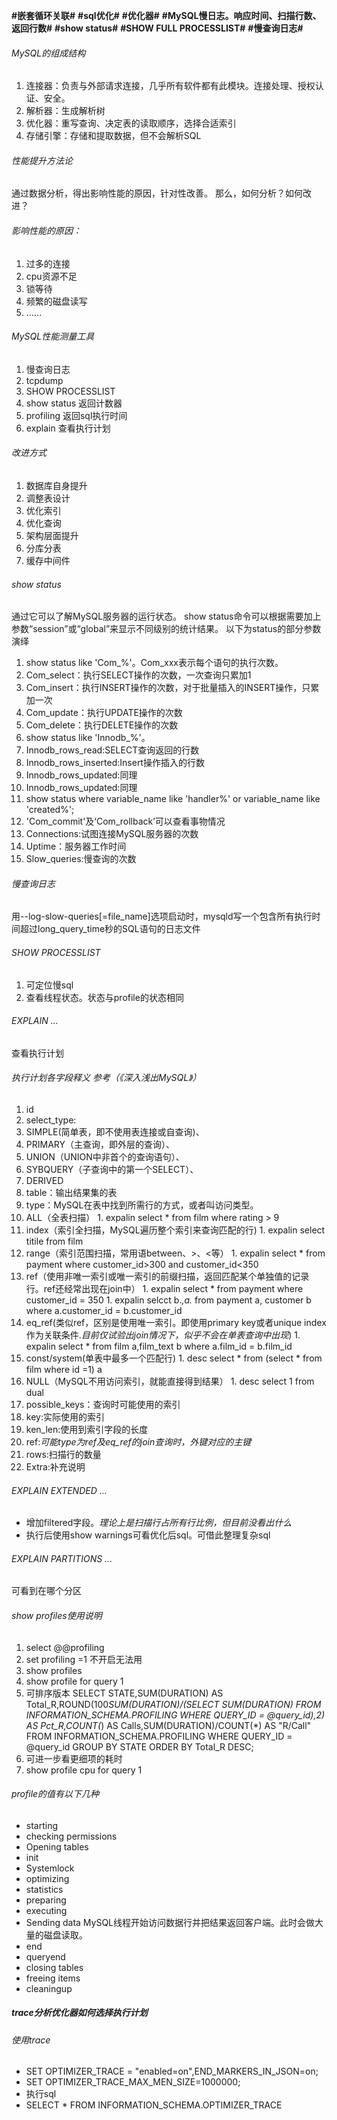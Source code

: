 **\#嵌套循环关联\#**
**\#sql优化\#**
**\#优化器\#**
**\#MySQL慢日志。响应时间、扫描行数、返回行数\#**
**\#show status\#**
**\#SHOW FULL PROCESSLIST\#**
**\#慢查询日志\#**

###### MySQL的组成结构
1. 连接器：负责与外部请求连接，几乎所有软件都有此模块。连接处理、授权认证、安全。
1. 解析器：生成解析树
1. 优化器：重写查询、决定表的读取顺序，选择合适索引
1. 存储引擎：存储和提取数据，但不会解析SQL

###### 性能提升方法论
通过数据分析，得出影响性能的原因，针对性改善。
那么，如何分析？如何改进？

###### 影响性能的原因：
1. 过多的连接
1. cpu资源不足
1. 锁等待
1. 频繁的磁盘读写
1. ……

###### MySQL性能测量工具
1. 慢查询日志
1. tcpdump
1. SHOW PROCESSLIST
1. show status 返回计数器
1. profiling 返回sql执行时间
1. explain 查看执行计划

###### 改进方式
1. 数据库自身提升
  1. 调整表设计
  1. 优化索引
  1. 优化查询
1. 架构层面提升
  1. 分库分表
  1. 缓存中间件

###### show status
通过它可以了解MySQL服务器的运行状态。
show status命令可以根据需要加上参数“session”或“global”来显示不同级别的统计结果。
以下为status的部分参数演绎
1. show status like 'Com_%'。Com_xxx表示每个语句的执行次数。
  1. Com_select：执行SELECT操作的次数，一次查询只累加1
  1. Com_insert：执行INSERT操作的次数，对于批量插入的INSERT操作，只累加一次
  1. Com_update：执行UPDATE操作的次数
  1. Com_delete：执行DELETE操作的次数
1. show status like 'Innodb_%'。
  1. Innodb_rows_read:SELECT查询返回的行数
  1. Innodb_rows_inserted:Insert操作插入的行数
  1. Innodb_rows_updated:同理
  1. Innodb_rows_updated:同理
1. show status where variable_name like 'handler%' or variable_name like 'created%';
1. 'Com_commit'及‘Com_rollback’可以查看事物情况
1. Connections:试图连接MySQL服务器的次数
1. Uptime：服务器工作时间
1. Slow_queries:慢查询的次数

###### 慢查询日志
用--log-slow-queries[=file_name]选项启动时，mysqld写一个包含所有执行时间超过long_query_time秒的SQL语句的日志文件

###### SHOW PROCESSLIST
1. 可定位慢sql
1. 查看线程状态。状态与profile的状态相同

###### EXPLAIN ...
查看执行计划

###### 执行计划各字段释义 参考（《深入浅出MySQL》）
1. id
1. select_type:
  1. SIMPLE(简单表，即不使用表连接或自查询)、
  1. PRIMARY（主查询，即外层的查询）、
  1. UNION（UNION中非首个的查询语句）、
  1. SYBQUERY（子查询中的第一个SELECT）、
  1. DERIVED
1. table：输出结果集的表
1. type：MySQL在表中找到所需行的方式，或者叫访问类型。
  1. ALL（全表扫描）
    1. expalin select * from film where rating > 9
  1. index（索引全扫描，MySQL遍历整个索引来查询匹配的行)
    1. expalin select titile from film
  1. range（索引范围扫描，常用语between、>、<等）
    1. expalin select * from payment where customer_id>300 and customer_id<350
  1. ref（使用非唯一索引或唯一索引的前缀扫描，返回匹配某个单独值的记录行。ref还经常出现在join中）
    1. expalin select * from payment where customer_id = 350
    1. expalin selcct b.*,a.* from payment a, customer b where a.customer_id = b.customer_id
  1. eq_ref(类似ref，区别是使用唯一索引。即使用primary key或者unique index作为关联条件.*目前仅试验出join情况下，似乎不会在单表查询中出现*)
    1. expalin select * from film a,film_text b where a.film_id = b.film_id
  1. const/system(单表中最多一个匹配行)
    1. desc select * from (select * from film where id =1) a
  1. NULL（MySQL不用访问索引，就能直接得到结果）
    1. desc select 1 from dual
1. possible_keys：查询时可能使用的索引
1. key:实际使用的索引
1. ken_len:使用到索引字段的长度
1. ref:*可能type为ref及eq_ref的join查询时，外键对应的主键*
1. rows:扫描行的数量
1. Extra:补充说明

###### EXPLAIN EXTENDED ...
- 增加filtered字段。*理论上是扫描行占所有行比例，但目前没看出什么*
- 执行后使用show warnings可看优化后sql。可借此整理复杂sql

###### EXPLAIN PARTITIONS ...
可看到在哪个分区

###### show profiles使用说明
1. select @@profiling
1. set profiling =1  不开启无法用
1. show profiles
1. show profile for query 1
1. 可排序版本 SELECT STATE,SUM(DURATION) AS Total_R,ROUND(100*SUM(DURATION)/(SELECT SUM(DURATION) FROM INFORMATION_SCHEMA.PROFILING WHERE QUERY_ID = @query_id),2) AS Pct_R,COUNT(*) AS Calls,SUM(DURATION)/COUNT(*) AS "R/Call" FROM INFORMATION_SCHEMA.PROFILING WHERE QUERY_ID = @query_id GROUP BY STATE ORDER BY Total_R DESC;
1. 可进一步看更细项的耗时
  1. show profile cpu for query 1

###### profile的值有以下几种
- starting
- checking permissions
- Opening tables
- init
- Systemlock
- optimizing
- statistics
- preparing
- executing
- Sending data MySQL线程开始访问数据行并把结果返回客户端。此时会做大量的磁盘读取。
- end
- queryend
- closing tables
- freeing items
- cleaningup

##### trace分析优化器如何选择执行计划
###### 使用trace
- SET OPTIMIZER_TRACE = "enabled=on",END_MARKERS_IN_JSON=on;
- SET OPTIMIZER_TRACE_MAX_MEN_SIZE=1000000;
- 执行sql
- SELECT * FROM INFORMATION_SCHEMA.OPTIMIZER_TRACE
